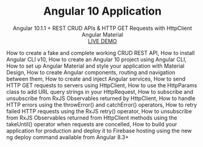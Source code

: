 <p align="center">
  <h1 align="center">Angular 10 Application</h1>
  <p align="center">
    Angular 10.1.1 + REST CRUD APIs & HTTP GET Requests with HttpClient
    Angular Material
    <br>
    <a href="https://angular-httpclient-2b49c.web.app/home/">LIVE DEMO</a>
    <br>
  <p>
    How to create a fake and complete working CRUD REST API,
How to install Angular CLI v10,
How to create an Angular 10 project using Angular CLI,
How to set up Angular Material and style your application with Material Design,
How to create Angular components, routing and navigation between them,
How to create and inject Angular services,
How to send HTTP GET requests to servers using HttpClient,
How to use the HttpParams class to add URL query strings in your HttpRequest,
How to subscribe and unsubscribe from RxJS Observables returned by HttpClient,
How to handle HTTP errors using the throwError() and catchError() operators,
How to retry failed HTTP requests using the RxJS retry() operator,
How to unsubscribe from RxJS Observables returned from HttpClient methods using the takeUntil() operator when requests are concelled,
How to build your application for production and deploy it to Firebase hosting using the new ng deploy command available from Angular 8.3+
  </p>
</p>

